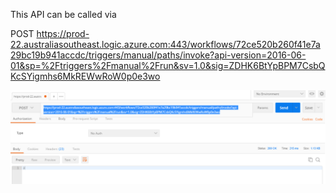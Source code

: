 
This API can be called via

POST https://prod-22.australiasoutheast.logic.azure.com:443/workflows/72ce520b260f41e7a29bc19b941accdc/triggers/manual/paths/invoke?api-version=2016-06-01&sp=%2Ftriggers%2Fmanual%2Frun&sv=1.0&sig=ZDHK6BtYpBPM7CsbQKcSYigmhs6MkREWwRoW0p0e3wo

![Screenshot](postman.png?raw=true)
